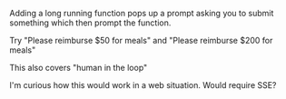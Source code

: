 Adding a long running function pops up a prompt asking you to submit something which then 
prompt the function.

Try "Please reimburse $50 for meals" and "Please reimburse $200 for meals"

This also covers "human in the loop"

I'm curious how this would work in a web situation. Would require SSE?